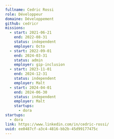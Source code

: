 ```yaml
---
fullname: Cedric Rossi
role: Développeur
domaine: Développement
github: cedricr
missions:
  - start: 2021-06-21
    end: 2022-08-31
    status: independent
    employer: Octo
  - start: 2022-09-01
    end: 2024-03-31
    status: admin
    employer: gip-inclusion
  - start: 2023-11-01
    end: 2024-12-31
    status: independent
    employer: Malt
  - start: 2024-04-01
    end: 2024-06-30
    status: independent
    employer: Malt
    startups:
      - dora
startups:
  - dora
link: https://www.linkedin.com/in/cedric-rossi/
uuid: ee0487cf-a3c4-4816-bb2b-45d99177475c
---
```

